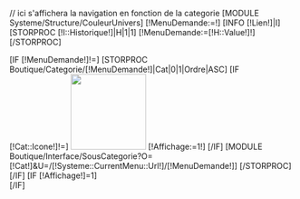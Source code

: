 // ici s'affichera la navigation en fonction de la categorie
[MODULE Systeme/Structure/CouleurUnivers]
[!MenuDemande:=!]
[INFO [!Lien!]|I]
[STORPROC [!I::Historique!]|H|1|1]
	[!MenuDemande:=[!H::Value!]!]
[/STORPROC]
<div class="colonne225" >
	<div class="interieurColonneGrise">
		[IF [!MenuDemande!]!=]
			[STORPROC Boutique/Categorie/[!MenuDemande!]|Cat|0|1|Ordre|ASC]
				[IF [!Cat::Icone!]!=]
					<img src="/[!Cat::Icone!]" height=133px">
					[!Affichage:=1!]
				[/IF]
				[MODULE Boutique/Interface/SousCategorie?O=[!Cat!]&U=/[!Systeme::CurrentMenu::Url!]/[!MenuDemande!]]
			[/STORPROC]
		[/IF]
		[IF [!Affichage!]=1]<div class="fincolonneGrise"></div>[/IF]
	</div>
</div>
